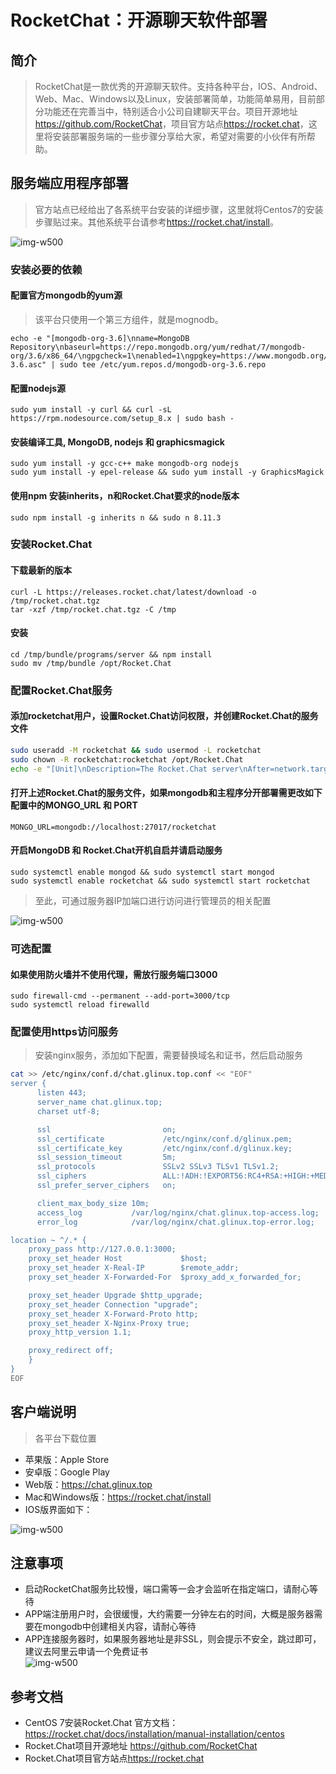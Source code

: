 # RocketChat：开源聊天软件部署

## 简介  
> RocketChat是一款优秀的开源聊天软件。支持各种平台，IOS、Android、Web、Mac、Windows以及Linux，安装部署简单，功能简单易用，目前部分功能还在完善当中，特别适合小公司自建聊天平台。项目开源地址 <https://github.com/RocketChat>，项目官方站点<https://rocket.chat>，这里将安装部署服务端的一些步骤分享给大家，希望对需要的小伙伴有所帮助。

## 服务端应用程序部署  
> 官方站点已经给出了各系统平台安装的详细步骤，这里就将Centos7的安装步骤贴过来。其他系统平台请参考<https://rocket.chat/install>。 

![img-w500](/images/201812261659.png) 
### 安装必要的依赖
#### 配置官方mongodb的yum源
> 该平台只使用一个第三方组件，就是mognodb。

```
echo -e "[mongodb-org-3.6]\nname=MongoDB Repository\nbaseurl=https://repo.mongodb.org/yum/redhat/7/mongodb-org/3.6/x86_64/\ngpgcheck=1\nenabled=1\ngpgkey=https://www.mongodb.org/static/pgp/server-3.6.asc" | sudo tee /etc/yum.repos.d/mongodb-org-3.6.repo
```

#### 配置nodejs源
```
sudo yum install -y curl && curl -sL https://rpm.nodesource.com/setup_8.x | sudo bash -
```

#### 安装编译工具, MongoDB, nodejs 和 graphicsmagick
```
sudo yum install -y gcc-c++ make mongodb-org nodejs  
sudo yum install -y epel-release && sudo yum install -y GraphicsMagick  
```
#### 使用npm 安装inherits，n和Rocket.Chat要求的node版本
```sudo npm install -g inherits n && sudo n 8.11.3```
### 安装Rocket.Chat
#### 下载最新的版本
```
curl -L https://releases.rocket.chat/latest/download -o /tmp/rocket.chat.tgz
tar -xzf /tmp/rocket.chat.tgz -C /tmp
```
#### 安装
```
cd /tmp/bundle/programs/server && npm install
sudo mv /tmp/bundle /opt/Rocket.Chat
```
### 配置Rocket.Chat服务
#### 添加rocketchat用户，设置Rocket.Chat访问权限，并创建Rocket.Chat的服务文件
```bash
sudo useradd -M rocketchat && sudo usermod -L rocketchat
sudo chown -R rocketchat:rocketchat /opt/Rocket.Chat
echo -e "[Unit]\nDescription=The Rocket.Chat server\nAfter=network.target remote-fs.target nss-lookup.target nginx.target mongod.target\n[Service]\nExecStart=/usr/local/bin/node /opt/Rocket.Chat/main.js\nStandardOutput=syslog\nStandardError=syslog\nSyslogIdentifier=rocketchat\nUser=rocketchat\nEnvironment=LD_PRELOAD=/opt/Rocket.Chat/programs/server/npm/node_modules/sharp/vendor/lib/libz.so NODE_ENV=production MONGO_URL=mongodb://localhost:27017/rocketchat ROOT_URL=http://localhost:3000/ PORT=3000\n[Install]\nWantedBy=multi-user.target" | sudo tee /usr/lib/systemd/system/rocketchat.service
```
#### 打开上述Rocket.Chat的服务文件，如果mongodb和主程序分开部署需更改如下配置中的MONGO_URL 和 PORT  

```
MONGO_URL=mongodb://localhost:27017/rocketchat
```

#### 开启MongoDB 和 Rocket.Chat开机自启并请启动服务  

```
sudo systemctl enable mongod && sudo systemctl start mongod
sudo systemctl enable rocketchat && sudo systemctl start rocketchat
```
> 至此，可通过服务器IP加端口进行访问进行管理员的相关配置  

![img-w500](/images/201812261802.png) 

### 可选配置  
#### 如果使用防火墙并不使用代理，需放行服务端口3000  

```
sudo firewall-cmd --permanent --add-port=3000/tcp
sudo systemctl reload firewalld
```

### 配置使用https访问服务  
> 安装nginx服务，添加如下配置，需要替换域名和证书，然后启动服务  

```bash
cat >> /etc/nginx/conf.d/chat.glinux.top.conf << "EOF"
server {
      listen 443;
      server_name chat.glinux.top;
      charset utf-8;

      ssl                         on;
      ssl_certificate             /etc/nginx/conf.d/glinux.pem;
      ssl_certificate_key         /etc/nginx/conf.d/glinux.key;
      ssl_session_timeout         5m;
      ssl_protocols               SSLv2 SSLv3 TLSv1 TLSv1.2;
      ssl_ciphers                 ALL:!ADH:!EXPORT56:RC4+RSA:+HIGH:+MEDIUM:+LOW:+SSLv2:+EXP;
      ssl_prefer_server_ciphers   on;

      client_max_body_size 10m;
      access_log           /var/log/nginx/chat.glinux.top-access.log;
      error_log            /var/log/nginx/chat.glinux.top-error.log;

location ~ ^/.* {
    proxy_pass http://127.0.0.1:3000;
    proxy_set_header Host             $host;
    proxy_set_header X-Real-IP        $remote_addr;
    proxy_set_header X-Forwarded-For  $proxy_add_x_forwarded_for;

    proxy_set_header Upgrade $http_upgrade;
    proxy_set_header Connection "upgrade";
    proxy_set_header X-Forward-Proto http;
    proxy_set_header X-Nginx-Proxy true;
    proxy_http_version 1.1;

    proxy_redirect off;
	}
}
EOF
```

## 客户端说明  
> 各平台下载位置  

+ 苹果版：Apple Store
+ 安卓版：Google Play
+ Web版：<https://chat.glinux.top>
+ Mac和Windows版：<https://rocket.chat/install>
+ IOS版界面如下：  

![img-w500](/images/201812261845.png)

## 注意事项  
+ 启动RocketChat服务比较慢，端口需等一会才会监听在指定端口，请耐心等待
+ APP端注册用户时，会很缓慢，大约需要一分钟左右的时间，大概是服务器需要在mongodb中创建相关内容，请耐心等待
+ APP连接服务器时，如果服务器地址是非SSL，则会提示不安全，跳过即可，建议去阿里云申请一个免费证书  
![img-w500](/images/201812261806.png)


## 参考文档  

+ CentOS 7安装Rocket.Chat 官方文档：<https://rocket.chat/docs/installation/manual-installation/centos>
+ Rocket.Chat项目开源地址 <https://github.com/RocketChat>
+ Rocket.Chat项目官方站点<https://rocket.chat>
